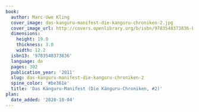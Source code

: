 ```yaml
---
book:
  author: Marc-Uwe Kling
  cover_image: das-kanguru-manifest-die-kanguru-chroniken-2.jpg
  cover_image_url: http://covers.openlibrary.org/b/isbn/9783548373836-L.jpg
  dimensions:
    height: 19.0
    thickness: 3.0
    width: 12.2
  isbn13: '9783548373836'
  language: de
  pages: 302
  publication_year: '2011'
  slug: das-kanguru-manifest-die-kanguru-chroniken-2
  spine_color: '#be361e'
  title: 'Das Känguru-Manifest (Die Känguru-Chroniken, #2)'
plan:
  date_added: '2020-10-04'
---
```

